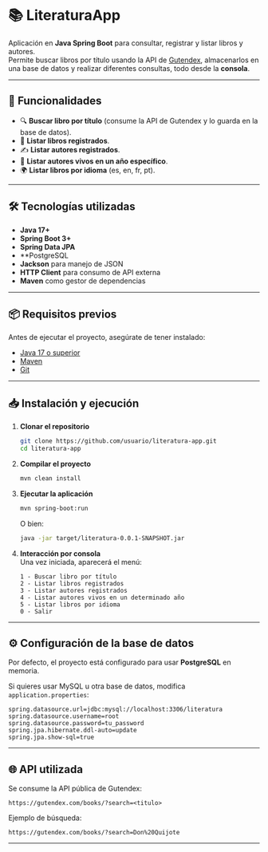 # 📚 LiteraturaApp

Aplicación en **Java Spring Boot** para consultar, registrar y listar libros y autores.  
Permite buscar libros por título usando la API de [Gutendex](https://gutendex.com/), almacenarlos en una base de datos y realizar diferentes consultas, todo desde la **consola**.

---

## 🚀 Funcionalidades

- 🔍 **Buscar libro por título** (consume la API de Gutendex y lo guarda en la base de datos).
- 📖 **Listar libros registrados**.
- ✍️ **Listar autores registrados**.
- 🧓 **Listar autores vivos en un año específico**.
- 🌍 **Listar libros por idioma** (es, en, fr, pt).

---

## 🛠️ Tecnologías utilizadas

- **Java 17+**
- **Spring Boot 3+**
- **Spring Data JPA**
- **PostgreSQL
- **Jackson** para manejo de JSON
- **HTTP Client** para consumo de API externa
- **Maven** como gestor de dependencias

---

## 📦 Requisitos previos

Antes de ejecutar el proyecto, asegúrate de tener instalado:

- [Java 17 o superior](https://adoptium.net/)
- [Maven](https://maven.apache.org/)
- [Git](https://git-scm.com/)

---

## 📥 Instalación y ejecución

1. **Clonar el repositorio**
   ```bash
   git clone https://github.com/usuario/literatura-app.git
   cd literatura-app
   ```

2. **Compilar el proyecto**
   ```bash
   mvn clean install
   ```

3. **Ejecutar la aplicación**
   ```bash
   mvn spring-boot:run
   ```
   O bien:
   ```bash
   java -jar target/literatura-0.0.1-SNAPSHOT.jar
   ```

4. **Interacción por consola**  
   Una vez iniciada, aparecerá el menú:
   ```
   1 - Buscar libro por título
   2 - Listar libros registrados
   3 - Listar autores registrados
   4 - Listar autores vivos en un determinado año
   5 - Listar libros por idioma
   0 - Salir
   ```

---

## ⚙️ Configuración de la base de datos

Por defecto, el proyecto está configurado para usar **PostgreSQL** en memoria.  

Si quieres usar MySQL u otra base de datos, modifica `application.properties`:

```properties
spring.datasource.url=jdbc:mysql://localhost:3306/literatura
spring.datasource.username=root
spring.datasource.password=tu_password
spring.jpa.hibernate.ddl-auto=update
spring.jpa.show-sql=true
```

---

## 🌐 API utilizada

Se consume la API pública de Gutendex:

```
https://gutendex.com/books/?search=<titulo>
```

Ejemplo de búsqueda:
```
https://gutendex.com/books/?search=Don%20Quijote
```

---
